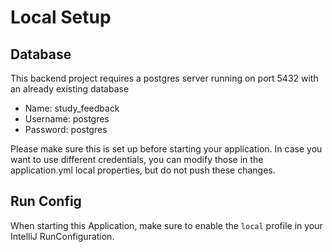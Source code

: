 # Local Setup


## Database

This backend project requires a postgres server running on port 5432 with an already existing database
* Name: study_feedback
* Username: postgres
* Password: postgres

Please make sure this is set up before starting your application. In case you want to use different credentials, you can modify those in the
application.yml local properties, but do not push these changes.

## Run Config

When starting this Application, make sure to enable the `local` profile in your IntelliJ RunConfiguration.


